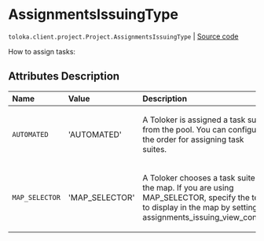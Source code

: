 # AssignmentsIssuingType
`toloka.client.project.Project.AssignmentsIssuingType` | [Source code](https://github.com/Toloka/toloka-kit/blob/v1.0.1/src/client/project/__init__.py#L115)

How to assign tasks:

## Attributes Description

| Name | Value | Description |
| :------| :-----------| :----------| 
`AUTOMATED`|'AUTOMATED'|<p>A Toloker is assigned a task suite from the pool. You can configure the order for assigning task suites.</p>
`MAP_SELECTOR`|'MAP_SELECTOR'|<p>A Toloker chooses a task suite on the map. If you are using MAP_SELECTOR, specify the text to display in the map by setting assignments_issuing_view_config.</p>

